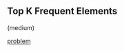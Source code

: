 ## Top K Frequent Elements
(medium)

<a href="https://leetcode.com/problems/top-k-frequent-elements/">problem</a>
